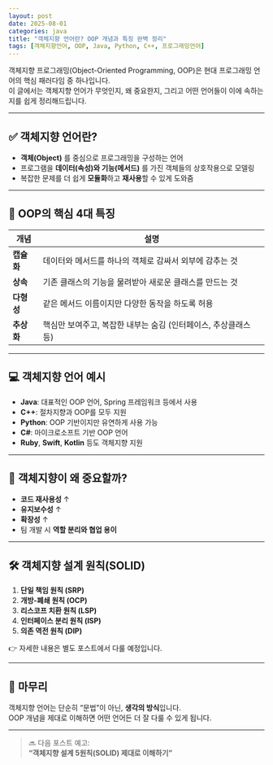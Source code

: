 ```yaml
---
layout: post
date: 2025-08-01
categories: java
title: "객체지향 언어란? OOP 개념과 특징 완벽 정리"
tags: [객체지향언어, OOP, Java, Python, C++, 프로그래밍언어]
---
```


객체지향 프로그래밍(Object-Oriented Programming, OOP)은 현대 프로그래밍 언어의 핵심 패러다임 중 하나입니다.  
이 글에서는 객체지향 언어가 무엇인지, 왜 중요한지, 그리고 어떤 언어들이 이에 속하는지를 쉽게 정리해드립니다.

---

## ✅ 객체지향 언어란?

- **객체(Object)** 를 중심으로 프로그래밍을 구성하는 언어
- 프로그램을 **데이터(속성)와 기능(메서드)** 를 가진 객체들의 상호작용으로 모델링
- 복잡한 문제를 더 쉽게 **모듈화**하고 **재사용**할 수 있게 도와줌

---

## 🧱 OOP의 핵심 4대 특징

| 개념 | 설명 |
|------|------|
| **캡슐화** | 데이터와 메서드를 하나의 객체로 감싸서 외부에 감추는 것 |
| **상속** | 기존 클래스의 기능을 물려받아 새로운 클래스를 만드는 것 |
| **다형성** | 같은 메서드 이름이지만 다양한 동작을 하도록 허용 |
| **추상화** | 핵심만 보여주고, 복잡한 내부는 숨김 (인터페이스, 추상클래스 등)

---

## 💻 객체지향 언어 예시

- **Java**: 대표적인 OOP 언어, Spring 프레임워크 등에서 사용
- **C++**: 절차지향과 OOP를 모두 지원
- **Python**: OOP 기반이지만 유연하게 사용 가능
- **C#**: 마이크로소프트 기반 OOP 언어
- **Ruby**, **Swift**, **Kotlin** 등도 객체지향 지원

---

## 🔁 객체지향이 왜 중요할까?

- **코드 재사용성** ↑
- **유지보수성** ↑
- **확장성** ↑
- 팀 개발 시 **역할 분리와 협업 용이**

---

## 🛠 객체지향 설계 원칙(SOLID)

1. **단일 책임 원칙 (SRP)**
2. **개방-폐쇄 원칙 (OCP)**
3. **리스코프 치환 원칙 (LSP)**
4. **인터페이스 분리 원칙 (ISP)**
5. **의존 역전 원칙 (DIP)**

👉 자세한 내용은 별도 포스트에서 다룰 예정입니다.

---

## 📌 마무리

객체지향 언어는 단순히 “문법”이 아닌, **생각의 방식**입니다.  
OOP 개념을 제대로 이해하면 어떤 언어든 더 잘 다룰 수 있게 됩니다.

---

> 🔜 다음 포스트 예고:  
> **“객체지향 설계 5원칙(SOLID) 제대로 이해하기”**

